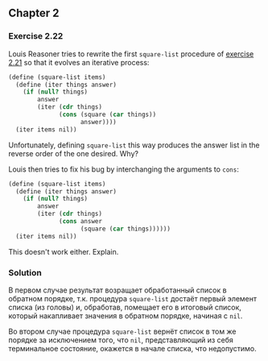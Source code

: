 ## Chapter 2

### Exercise 2.22

Louis Reasoner tries to rewrite the first `square-list` procedure of [exercise 2.21](./Exercise%202.21.md) so that it evolves an iterative process:

```scheme
(define (square-list items)
  (define (iter things answer)
    (if (null? things)
        answer
        (iter (cdr things)
              (cons (square (car things))
                    answer))))
  (iter items nil))
```

Unfortunately, defining `square-list` this way produces the answer list in the reverse order of the one desired. Why?

Louis then tries to fix his bug by interchanging the arguments to `cons`:

```scheme
(define (square-list items)
  (define (iter things answer)
    (if (null? things)
        answer
        (iter (cdr things)
              (cons answer
                    (square (car things))))))
  (iter items nil))
```

This doesn't work either. Explain.

### Solution

В первом случае результат возращает обработанный список в обратном порядке, т.к. процедура `square-list` достаёт первый элемент списка (из головы) и, обработав, помещает его в итоговый список, который накапливает значения в обратном порядке, начиная с `nil`.

Во втором случае процедура `square-list` вернёт список в том же порядке за исключением того, что `nil`, представляющий из себя терминальное состояние, окажется в начале списка, что недопустимо.

